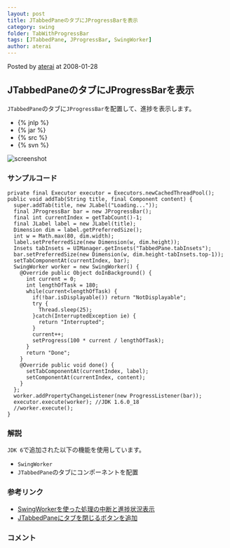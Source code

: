 ```yaml
---
layout: post
title: JTabbedPaneのタブにJProgressBarを表示
category: swing
folder: TabWithProgressBar
tags: [JTabbedPane, JProgressBar, SwingWorker]
author: aterai
---
```


Posted by [aterai](http://terai.xrea.jp/aterai.html) at 2008-01-28

## JTabbedPaneのタブにJProgressBarを表示
`JTabbedPane`のタブに`JProgressBar`を配置して、進捗を表示します。

- {% jnlp %}
- {% jar %}
- {% src %}
- {% svn %}

<!-- dummy comment line for breaking list -->

![screenshot](http://lh4.ggpht.com/_9Z4BYR88imo/TQTVHzMYZuI/AAAAAAAAAnI/7G4e4YZbiAQ/s800/TabWithProgressBar.png)

### サンプルコード
<pre class="prettyprint"><code>private final Executor executor = Executors.newCachedThreadPool();
public void addTab(String title, final Component content) {
  super.addTab(title, new JLabel("Loading..."));
  final JProgressBar bar = new JProgressBar();
  final int currentIndex = getTabCount()-1;
  final JLabel label = new JLabel(title);
  Dimension dim = label.getPreferredSize();
  int w = Math.max(80, dim.width);
  label.setPreferredSize(new Dimension(w, dim.height));
  Insets tabInsets = UIManager.getInsets("TabbedPane.tabInsets");
  bar.setPreferredSize(new Dimension(w, dim.height-tabInsets.top-1));
  setTabComponentAt(currentIndex, bar);
  SwingWorker worker = new SwingWorker() {
    @Override public Object doInBackground() {
      int current = 0;
      int lengthOfTask = 180;
      while(current&lt;lengthOfTask) {
        if(!bar.isDisplayable()) return "NotDisplayable";
        try {
          Thread.sleep(25);
        }catch(InterruptedException ie) {
          return "Interrupted";
        }
        current++;
        setProgress(100 * current / lengthOfTask);
      }
      return "Done";
    }
    @Override public void done() {
      setTabComponentAt(currentIndex, label);
      setComponentAt(currentIndex, content);
    }
  };
  worker.addPropertyChangeListener(new ProgressListener(bar));
  executor.execute(worker); //JDK 1.6.0_18
  //worker.execute();
}
</code></pre>

### 解説
`JDK 6`で追加された以下の機能を使用しています。

- `SwingWorker`
- `JTabbedPane`のタブにコンポーネントを配置

<!-- dummy comment line for breaking list -->

### 参考リンク
- [SwingWorkerを使った処理の中断と進捗状況表示](http://terai.xrea.jp/Swing/SwingWorker.html)
- [JTabbedPaneにタブを閉じるボタンを追加](http://terai.xrea.jp/Swing/TabWithCloseButton.html)

<!-- dummy comment line for breaking list -->

### コメント
